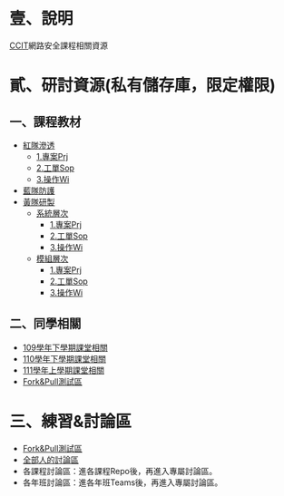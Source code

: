 # 壹、說明
[CCIT](https://rdrc.mnd.gov.tw/EditPage/?PageID=f739f16c-d733-44cf-9882-4e1cc1acc1d3)網路安全課程相關資源

# 貳、研討資源(私有儲存庫，限定權限)

## 一、課程教材
* [紅隊滲透](https://github.com/TwMoonBear-Arsenal/lec-ccit-red-team)
    * [1.專案Prj](https://github.com/TwMoonBear-Arsenal/Lec-Ccit-Yellow-Team/tree/main/2.%E6%A8%A1%E7%B5%84%E5%B1%A4%E7%B4%9A/3.%E6%93%8D%E4%BD%9C(Wi))
    * [2.工單Sop](https://github.com/TwMoonBear-Arsenal/Lec-Ccit-Red-Team/tree/main/2.%E5%B7%A5%E5%96%AE(Sop))
    * [3.操作Wi](https://github.com/TwMoonBear-Arsenal/Lec-Ccit-Red-Team/tree/main/3.%E6%93%8D%E4%BD%9C(Wi)) 
* [藍隊防護](https://github.com/TwMoonBear-Arsenal/lec-ccit-blue-team)
* [黃隊研製](https://github.com/TwMoonBear-Arsenal/lec-ccit-yellow-team)
  - [系統層次](https://github.com/TwMoonBear-Arsenal/lec-ccit-Yellow-Team/tree/main/1.系統層級)
      * [1.專案Prj](https://github.com/TwMoonBear-Arsenal/Lec-Ccit-Yellow-Team/tree/main/1.系統層級/1.%E5%B0%88%E6%A1%88(Prj))
      * [2.工單Sop](https://github.com/TwMoonBear-Arsenal/Lec-Ccit-Yellow-Team/tree/main/1.系統層級/2.%E5%B7%A5%E5%96%AE(Sop))
      * [3.操作Wi](https://github.com/TwMoonBear-Arsenal/Lec-Ccit-Yellow-Team/tree/main/1.系統層級/3.%E6%93%8D%E4%BD%9C(Wi))
   - [模組層次](https://github.com/TwMoonBear-Arsenal/lec-ccit-Yellow-Team/tree/main/2.模組層級)
       * [1.專案Prj](https://github.com/TwMoonBear-Arsenal/Lec-Ccit-Yellow-Team/tree/main/2.模組層級/1.%E5%B0%88%E6%A1%88(Prj))
       * [2.工單Sop](https://github.com/TwMoonBear-Arsenal/Lec-Ccit-Yellow-Team/tree/main/2.模組層級/2.%E5%B7%A5%E5%96%AE(Sop))
       * [3.操作Wi](https://github.com/TwMoonBear-Arsenal/Lec-Ccit-Yellow-Team/tree/main/2.模組層級/3.%E6%93%8D%E4%BD%9C(Wi))

## 二、同學相關
* [109學年下學期課堂相關](https://github.com/TwMoonBear-Arsenal/classwork-ccit-109-2)
* [110學年下學期課堂相關](https://github.com/TwMoonBear-Arsenal/classwork-ccit-110-2)
* [111學年上學期課堂相關](https://github.com/TwMoonBear-Arsenal/classwork-ccit-111-1)
* [Fork&Pull測試區](https://github.com/TwMoonBear-Arsenal/test-area)

# 三、練習&討論區
* [Fork&Pull測試區](https://github.com/TwMoonBear-Arsenal/test-area)
* [全部人的討論區](https://github.com/orgs/TwMoonBear-Arsenal/discussions)
* 各課程討論區：進各課程Repo後，再進入專屬討論區。
* 各年班討論區：進各年班Teams後，再進入專屬討論區。
